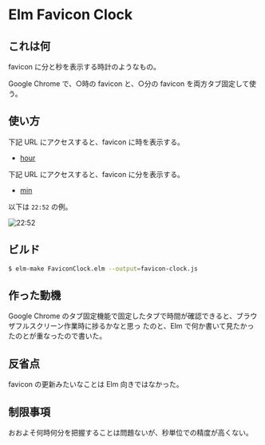 # Elm Favicon Clock

## これは何

favicon に分と秒を表示する時計のようなもの。

Google Chrome で、○時の favicon と、○分の favicon を両方タブ固定して使う。

## 使い方

下記 URL にアクセスすると、favicon に時を表示する。

- [hour](https://kLabz.github.io/elm-favicon-clock/#hour)

下記 URL にアクセスすると、favicon に分を表示する。

- [min](https://kLabz.github.io/elm-favicon-clock/#min)

以下は `22:52` の例。

![22:52](https://taiju.github.io/elm-favicon-clock/artwork/artwork.png)

## ビルド

```sh
$ elm-make FaviconClock.elm --output=favicon-clock.js
```

## 作った動機

Google Chrome のタブ固定機能で固定したタブで時間が確認できると、ブラウザフルスクリーン作業時に捗るかなと思っ
たのと、Elm で何か書いて見たかったのとが重なったので書いた。

## 反省点

favicon の更新みたいなことは Elm 向きではなかった。

## 制限事項

おおよそ何時何分を把握することは問題ないが、秒単位での精度が高くない。
